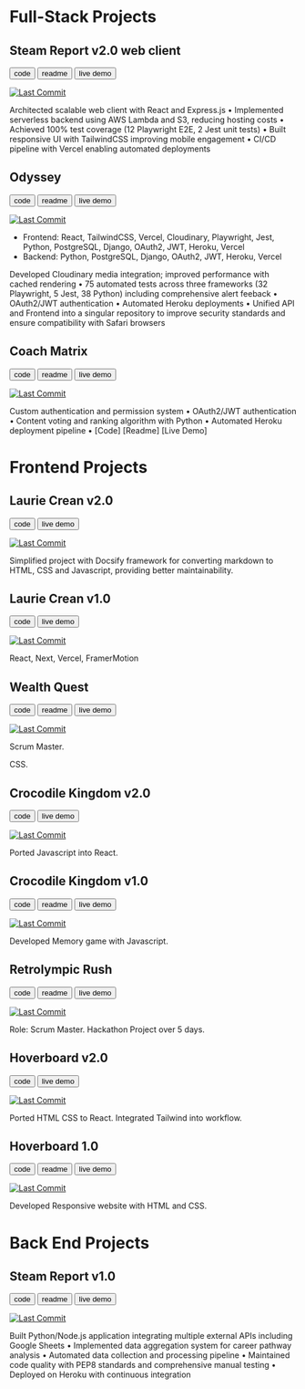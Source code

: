 # Full-Stack Projects

<!-- TODO: 
- [x] add links to projects
- [ ] github badges
- [ ] commit summaries 
- [ ] screenshots-->

## Steam Report v2.0 web client


<a href="https://github.com/lmcrean/steam-report-mern"><button> code </button></a> <a href="https://steamreport-docs.lauriecrean.dev"><button> readme </button></a> <a href="https://steamreport.lauricrean.dev"><button> live demo </button></a>

[![Last Commit](https://img.shields.io/github/last-commit/lmcrean/steam-report-mern)](https://github.com/lmcrean/steam-report-mern)

Architected scalable web client with React and Express.js • Implemented serverless backend using AWS Lambda and S3, reducing hosting costs • Achieved 100% test coverage (12 Playwright E2E, 2 Jest unit tests) • Built responsive UI with TailwindCSS improving mobile engagement • CI/CD pipeline with Vercel enabling automated deployments 

## Odyssey

<a href="https://github.com/lmcrean/odyssey-api"><button> code </button></a> <a href="https://odyssey-docs.lauriecrean.dev"><button> readme </button></a> <a href="https://odyssey.lauriecrean.dev"><button> live demo </button></a>

[![Last Commit](https://img.shields.io/github/last-commit/lmcrean/odyssey-api)](https://github.com/lmcrean/odyssey-api)

- Frontend: React, TailwindCSS, Vercel, Cloudinary, Playwright, Jest, Python, PostgreSQL, Django, OAuth2, JWT, Heroku, Vercel
- Backend: Python, PostgreSQL, Django, OAuth2, JWT, Heroku, Vercel

Developed Cloudinary media integration; improved performance with cached rendering • 75 automated tests across three frameworks (32 Playwright, 5 Jest, 38 Python) including comprehensive alert feeback • OAuth2/JWT authentication • Automated Heroku deployments • Unified API and Frontend into a singular repository to improve security standards and ensure compatibility with Safari browsers

## Coach Matrix

<a href="https://github.com/lmcrean/coach-matrix"><button> code </button></a> <a href="https://github.com/lmcrean/coach-matrix"><button> readme </button></a> <a href="http://coachmatrix.org/"><button> live demo </button></a>

[![Last Commit](https://img.shields.io/github/last-commit/lmcrean/coach-matrix)](https://github.com/lmcrean/coach-matrix)

Custom authentication and permission system • OAuth2/JWT authentication • Content voting and ranking algorithm with Python • Automated Heroku deployment pipeline • [Code] [Readme] [Live Demo]

# Frontend Projects

## Laurie Crean v2.0

<a href="https://github.com/lmcrean/lauriecrean_nextjs"><button> code </button></a> <a href="https://lauriecrean.dev"><button> live demo </button></a>

[![Last Commit](https://img.shields.io/github/last-commit/lmcrean/lauriecrean_nextjs)](https://github.com/lmcrean/lauriecrean_nextjs)

Simplified project with Docsify framework for converting markdown to HTML, CSS and Javascript, providing better maintainability.

## Laurie Crean v1.0

<a href="https://github.com/lmcrean/lauriecrean"><button> code </button></a> <a href="https://lauriecrean-nextjs-dlpcywpcu-lmcreans-projects.vercel.app/"><button> live demo </button></a>

[![Last Commit](https://img.shields.io/github/last-commit/lmcrean/lauriecrean)](https://github.com/lmcrean/lauriecrean)

React, Next, Vercel, FramerMotion

## Wealth Quest

<a href="https://github.com/lmcrean/Wealth-Quest"><button> code </button></a> <a href="https://github.com/lmcrean/Wealth-Quest"><button> readme </button></a>  <a href="https://lmcrean.github.io/Wealth-Quest/"><button> live demo </button></a>

[![Last Commit](https://img.shields.io/github/last-commit/lmcrean/Wealth-Quest)](https://github.com/lmcrean/Wealth-Quest)

Scrum Master.

CSS.

## Crocodile Kingdom v2.0

<a href="https://github.com/lmcrean/crocodile-kingdom-mern"><button> code </button></a> <a href="https://crocodile-kingdom-react.vercel.app/"><button> live demo </button></a>

[![Last Commit](https://img.shields.io/github/last-commit/lmcrean/crocodile-kingdom-mern)](https://github.com/lmcrean/crocodile-kingdom-mern)

Ported Javascript into React. 

## Crocodile Kingdom v1.0

<a href="https://github.com/lmcrean/crocodile-kingdom"><button> code </button></a> <a href="https://github.com/lmcrean/crocodile-kingdom"><button> readme </button></a> <a href="https://lmcrean.github.io/Crocodile-Kingdom/"><button> live demo </button></a>

[![Last Commit](https://img.shields.io/github/last-commit/lmcrean/crocodile-kingdom)](https://github.com/lmcrean/crocodile-kingdom)

Developed Memory game with Javascript.

## Retrolympic Rush

<a href="https://github.com/lmcrean/retrolympics-rush"><button> code </button></a> <a href="https://github.com/lmcrean/retrolympic-rush"><button> readme </button></a> <a href="https://lmcrean.github.io/Retrolympics-Rush/"><button> live demo </button></a>

[![Last Commit](https://img.shields.io/github/last-commit/lmcrean/retrolympics-rush)](https://github.com/lmcrean/retrolympics-rush)

Role: Scrum Master. Hackathon Project over 5 days.

## Hoverboard v2.0

<a href="https://github.com/lmcrean/hoverboard-react"><button> code </button></a> <a href="https://hoverboard-react.vercel.app/"><button> live demo </button></a>

[![Last Commit](https://img.shields.io/github/last-commit/lmcrean/hoverboard-react)](https://github.com/lmcrean/hoverboard-react)

Ported HTML CSS to React. Integrated Tailwind into workflow.

## Hoverboard 1.0

<a href="https://github.com/lmcrean/hoverboard"><button> code </button></a> <a href="https://github.com/lmcrean/hoverboard"><button> readme </button></a> <a href="https://lmcrean.github.io/Hoverboard/"><button> live demo </button></a>

[![Last Commit](https://img.shields.io/github/last-commit/lmcrean/hoverboard)](https://github.com/lmcrean/hoverboard)

Developed Responsive website with HTML and CSS.

# Back End Projects

## Steam Report v1.0

<a href="https://github.com/lmcrean/steam-report"><button> code </button></a> <a href="https://github.com/lmcrean/steam-report"><button> readme </button></a> <a href="https://steam-report-4c5b92c32ae5.herokuapp.com/"><button> live demo </button></a>

[![Last Commit](https://img.shields.io/github/last-commit/lmcrean/steam-report)](https://github.com/lmcrean/steam-report)

Built Python/Node.js application integrating multiple external APIs including Google Sheets • Implemented data aggregation system for career pathway analysis • Automated data collection and processing pipeline • Maintained code quality with PEP8 standards and comprehensive manual testing • Deployed on Heroku with continuous integration
